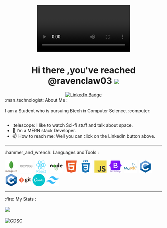 

<!--
**ravenclaw03/ravenclaw03** is a ✨ _special_ ✨ repository because its `README.md` (this file) appears on your GitHub profile.

Here are some ideas to get you started:
-->
<div id="main" align="center">
<div id="header" align="center">
  <video src="https://cdnl.iconscout.com/lottie/free/preview/free-astronaut-with-space-shuttle-animation-download-in-lottie-json-gif-static-svg-file-formats--rocket-spaceman-interstellar-cosmonaut-science-technology-animations-4282487.mp4" controls>
  Your browser does not support the video tag.
  </video>
</div>
<h1>Hi there ,you've reached @ravenclaw03
<img src="https://media.giphy.com/media/hvRJCLFzcasrR4ia7z/giphy.gif" width="30px"/>
</h1>
<div id="badges">
  <a href="https://www.linkedin.com/in/parth-ahuja-a0229622b/">
    <img src="https://img.shields.io/badge/LinkedIn-blue?style=for-the-badge&logo=linkedin&logoColor=white" alt="LinkedIn Badge"/>
  </a>
</div>
</div>
:man_technologist: About Me :<br><br>
I am a Student who is pursuing Btech in Computer Science. :computer:<br><br>
 <ul type="disc">
 <li>:telescope: I like to watch Sci-fi stuff and talk about space.
 <li>🌱 I’m a MERN stack Developer.
 <li>📫 How to reach me: Well you can click on the LinkedIn button above.  
 </ul>
 <hr>
 :hammer_and_wrench: Languages and Tools :
 <br><br>
 <div>
   <img src="https://github.com/devicons/devicon/blob/master/icons/mongodb/mongodb-original-wordmark.svg"  title="mongodb" alt="mongodb" width="40" height="40"/>&nbsp;
   <img src="https://github.com/devicons/devicon/blob/master/icons/express/express-original-wordmark.svg"  title="express" alt="express" width="40" height="40"/>&nbsp;
   <img src="https://github.com/devicons/devicon/blob/master/icons/react/react-original-wordmark.svg"  title="react" alt="react" width="40" height="40"/>&nbsp;
   <img src="https://github.com/devicons/devicon/blob/master/icons/nodejs/nodejs-original-wordmark.svg"  title="nodejs" alt="nodejs" width="40" height="40"/>&nbsp;
   <img src="https://github.com/devicons/devicon/blob/master/icons/html5/html5-original.svg" title="HTML5" alt="HTML" width="40" height="40"/>&nbsp;
   <img src="https://github.com/devicons/devicon/blob/master/icons/css3/css3-plain-wordmark.svg"  title="CSS3" alt="CSS" width="40" height="40"/>&nbsp;
   <img src="https://github.com/devicons/devicon/blob/master/icons/javascript/javascript-original.svg" title="JavaScript" alt="JavaScript" width="40" height="40"/>&nbsp;
   <img src="https://github.com/devicons/devicon/blob/master/icons/bootstrap/bootstrap-original-wordmark.svg"  title="Bootstrap" alt="Bootstrap" width="40" height="40"/>&nbsp;
   <img src="https://github.com/devicons/devicon/blob/master/icons/mysql/mysql-original-wordmark.svg" title="MySQL"  alt="MySQL" width="40" height="40"/>&nbsp;
   <img src="https://raw.githubusercontent.com/devicons/devicon/1119b9f84c0290e0f0b38982099a2bd027a48bf1/icons/c/c-original.svg" title="C" **alt="C" width="40" height="40"/>
   <img src="https://raw.githubusercontent.com/devicons/devicon/1119b9f84c0290e0f0b38982099a2bd027a48bf1/icons/cplusplus/cplusplus-original.svg" title="C++" **alt="C++" width="40" height="40"/>
   <img src="https://github.com/devicons/devicon/blob/master/icons/git/git-original-wordmark.svg" title="Git" **alt="Git" width="40" height="40"/>
   <img src="https://raw.githubusercontent.com/devicons/devicon/1119b9f84c0290e0f0b38982099a2bd027a48bf1/icons/canva/canva-original.svg" title="Canva" **alt="Canva" width="40" height="40"/>
   <img src="https://github.com/devicons/devicon/blob/master/icons/tailwindcss/tailwindcss-original.svg" title="Tailwind" alt="tailwind" width="40" height="40"/>
</div>
 <hr>
 :fire: My Stats :
<a href="https://github.com/ravenclaw03/github-readme-stats"/></a>
<br><br>
<a href="https://github.com/anuraghazra/github-readme-stats"><img src="https://github-readme-stats.vercel.app/api/top-langs/?username=ravenclaw03&layout=compact&theme=vision-friendly-dark"/></a>
<br><br>
<div>
<img src="https://developers.google.com/static/profile/badges/community/gdsc/2023/core-member/badge.svg"  title="GDSC" alt="GDSC" width="170" height="170"/>&nbsp;
</div>
